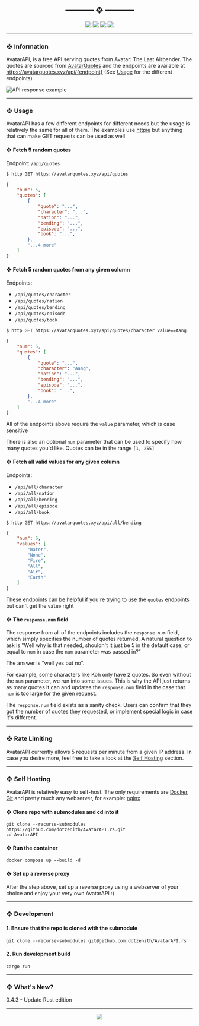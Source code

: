 <h2 align="center"> ━━━━━━  ❖  ━━━━━━ </h2>

<!-- BADGES -->
<div align="center">
   <p></p>
   
   <img src="https://img.shields.io/github/stars/dotzenith/AvatarAPI.rs?color=F8BD96&labelColor=302D41&style=for-the-badge">   

   <img src="https://img.shields.io/github/forks/dotzenith/AvatarAPI.rs?color=DDB6F2&labelColor=302D41&style=for-the-badge">   

   <img src="https://img.shields.io/github/actions/workflow/status/dotzenith/AvatarAPI.rs/deploy.yml?branch=main&color=89b4fa&labelColor=302D41&style=for-the-badge&label=Deployment"/>
   
   <img src="https://img.shields.io/github/actions/workflow/status/dotzenith/AvatarAPI.rs/test.yml?branch=main&color=ABE9B3&labelColor=302D41&style=for-the-badge&label=Tests"/>
   <br>
</div>

<p/>

---

### ❖ Information 

AvatarAPI, is a free API serving quotes from Avatar: The Last Airbender. The quotes are sourced from [AvatarQuotes](https://github.com/dotzenith/AvatarQuotes/) and the endpoints are available at https://avatarquotes.xyz/api/{endpoint} (See [Usage](#Usage) for the different endpoints)

<img src="https://github.com/dotzenith/dotzenith/blob/main/assets/AvatarAPI/AvatarAPI.png" alt="API response example">

---

### ❖ Usage

AvatarAPI has a few different endpoints for different needs but the usage is relatively the same for all of them. The examples use [httpie](https://httpie.io/) but anything that can make GET requests can be used as well

#### ❖ Fetch 5 random quotes 

Endpoint: `/api/quotes`

```
$ http GET https://avatarquotes.xyz/api/quotes
```

```json
{
    "num": 5,
    "quotes": [
        {
            "quote": "...",
            "character": "...",
            "nation": "...",
            "bending": "...",
            "episode": "...",
            "book": "...",
        },
        "...4 more"
    ]
}
```

<b></b>

#### ❖ Fetch 5 random quotes from any given column

Endpoints:
- `/api/quotes/character`
- `/api/quotes/nation`
- `/api/quotes/bending`
- `/api/quotes/episode`
- `/api/quotes/book`

```
$ http GET https://avatarquotes.xyz/api/quotes/character value==Aang
```

```json
{
    "num": 5,
    "quotes": [
        {
            "quote": "...",
            "character": "Aang",
            "nation": "...",
            "bending": "...",
            "episode": "...",
            "book": "...",
        },
        "...4 more"
    ]
}
```

All of the endpoints above require the `value` parameter, which is case sensitive

There is also an optional `num` parameter that can be used to specify how many quotes you'd like. Quotes can be in the range `[1, 255]`

<b></b>

#### ❖ Fetch all valid values for any given column

Endpoints:
- `/api/all/character`
- `/api/all/nation`
- `/api/all/bending`
- `/api/all/episode`
- `/api/all/book`

```
$ http GET https://avatarquotes.xyz/api/all/bending
```

```json
{
    "num": 6,
    "values": [
        "Water",
        "None",
        "Fire",
        "All",
        "Air",
        "Earth"
    ]
}
```

These endpoints can be helpful if you're trying to use the `quotes` endpoints but can't get the `value` right

<b></b>

#### ❖ The `response.num` field

The response from all of the endpoints includes the `response.num` field, which simply specifies the number of quotes returned. A natural question to ask is "Well why is that needed, shouldn't it just be 5 in the default case, or equal to `num` in case the `num` parameter was passed in?"

The answer is "well yes but no".

For example, some characters like Koh only have 2 quotes. So even without the `num` parameter, we run into some issues. This is why the API just returns as many quotes it can and updates the `response.num` field in the case that `num` is too large for the given request.

The `response.num` field exists as a sanity check. Users can confirm that they got the number of quotes they requested, or implement special logic in case it's different.

---

### ❖ Rate Limiting

AvatarAPI currently allows 5 requests per minute from a given IP address. In case you desire more, feel free to take a look at the [Self Hosting](#Self-Hosting) section.

---

### ❖ Self Hosting

AvatarAPI is relatively easy to self-host. The only requirements are [Docker](https://www.docker.com/), [Git](https://git-scm.com/) and pretty much any webserver, for example: [nginx](https://www.nginx.com/)

#### ❖ Clone repo with submodules and cd into it 

```
git clone --recurse-submodules https://github.com/dotzenith/AvatarAPI.rs.git
cd AvatarAPI
```

<b></b>

#### ❖ Run the container

```
docker compose up --build -d
```

#### ❖ Set up a reverse proxy

After the step above, set up a reverse proxy using a webserver of your choice and enjoy your very own AvatarAPI :)

---

### ❖ Development

#### 1. Ensure that the repo is cloned with the submodule
```
git clone --recurse-submodules git@github.com:dotzenith/AvatarAPI.rs
```

#### 2. Run development build
```
cargo run
```

---

### ❖ What's New?

0.4.3 - Update Rust edition

---

<div align="center">

   <img src="https://img.shields.io/static/v1.svg?label=License&message=MIT&color=F5E0DC&labelColor=302D41&style=for-the-badge">

</div>
